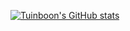 [![Tuinboon's GitHub stats](https://github-readme-stats.vercel.app/api?username=tuinboondev&theme=dark)](https://github.com/anuraghazra/github-readme-stats)

